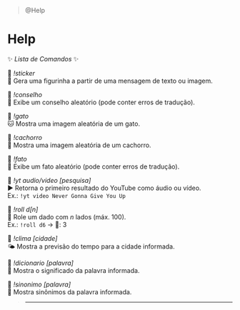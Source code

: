 > @Help

# Help

✨ *Lista de Comandos* ✨

📌 *!sticker*  
📝 Gera uma figurinha a partir de uma mensagem de texto ou imagem.

📌 *!conselho*  
📝 Exibe um conselho aleatório (pode conter erros de tradução).

📌 *!gato*  
🐱 Mostra uma imagem aleatória de um gato.

📌 *!cachorro*  
🐶 Mostra uma imagem aleatória de um cachorro.

📌 *!fato*  
📝 Exibe um fato aleatório (pode conter erros de tradução).

📌 *!yt audio/video [pesquisa]*  
▶️ Retorna o primeiro resultado do YouTube como áudio ou vídeo.  
Ex.: `!yt video Never Gonna Give You Up`

📌 *!roll d[n]*  
🎲 Role um dado com _n_ lados (máx. 100).  
Ex.: `!roll d6` → 🎲: 3

📌 *!clima [cidade]*  
🌤️ Mostra a previsão do tempo para a cidade informada.

📌 *!dicionario [palavra]*  
📖 Mostra o significado da palavra informada.

📌 *!sinonimo [palavra]*  
📝 Mostra sinônimos da palavra informada.
> ---
